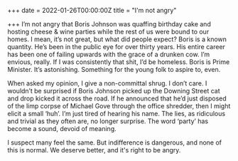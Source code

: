 +++
date = 2022-01-26T00:00:00Z
title = "I'm not angry"

+++
I’m not angry that Boris Johnson was quaffing birthday cake and hosting cheese & wine parties while the rest of us were bound to our homes. I mean, it’s not great, but what did people expect? Boris is a known quantity. He’s been in the public eye for over thirty years. His entire career has been one of failing upwards with the grace of a drunken cow. I’m envious, really. If I was consistently that shit, I’d be homeless. Boris is Prime Minister. It’s astonishing. Something for the young folk to aspire to, even.

When asked my opinion, I give a non-committal shrug. I don’t care. I wouldn’t be surprised if Boris Johnson picked up the Downing Street cat and drop kicked it across the road. If he announced that he’d just disposed of the limp corpse of Michael Gove through the office shredder, then I might elicit a small ‘huh’. I’m just tired of hearing his name. The lies, as ridiculous and trivial as they often are, no longer surprise. The word ‘party’ has become a sound, devoid of meaning.

I suspect many feel the same. But indifference is dangerous, and none of this is normal. We deserve better, and it's right to be angry.